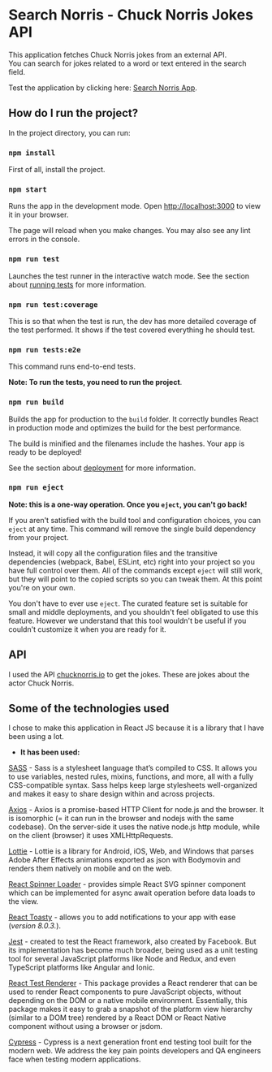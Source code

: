 # **Search Norris - Chuck Norris Jokes API**

This application fetches Chuck Norris jokes from an external API.\
You can search for jokes related to a word or text entered in the search field.

Test the application by clicking here: [Search Norris App](https://search-norris.vercel.app/).

## **How do I run the project?**

In the project directory, you can run:

### `npm install`

First of all, install the project.

### `npm start`

Runs the app in the development mode.
Open [http://localhost:3000](http://localhost:3000) to view it in your browser.

The page will reload when you make changes.
You may also see any lint errors in the console.

### `npm run test`

Launches the test runner in the interactive watch mode.
See the section about [running tests](https://facebook.github.io/create-react-app/docs/running-tests) for more information.

### `npm run test:coverage`

This is so that when the test is run, the dev has more detailed coverage of the test performed. It shows if the test covered everything he should test.

### `npm run tests:e2e`

This command runs end-to-end tests.

**Note: To run the tests, you need to run the project**.

### `npm run build`

Builds the app for production to the `build` folder.
It correctly bundles React in production mode and optimizes the build for the best performance.

The build is minified and the filenames include the hashes.
Your app is ready to be deployed!

See the section about [deployment](https://facebook.github.io/create-react-app/docs/deployment) for more information.

### `npm run eject`

**Note: this is a one-way operation. Once you `eject`, you can't go back!**

If you aren't satisfied with the build tool and configuration choices, you can `eject` at any time. This command will remove the single build dependency from your project.

Instead, it will copy all the configuration files and the transitive dependencies (webpack, Babel, ESLint, etc) right into your project so you have full control over them. All of the commands except `eject` will still work, but they will point to the copied scripts so you can tweak them. At this point you're on your own.

You don't have to ever use `eject`. The curated feature set is suitable for small and middle deployments, and you shouldn't feel obligated to use this feature. However we understand that this tool wouldn't be useful if you couldn't customize it when you are ready for it.

## **API**

I used the API [chucknorris.io](https://api.chucknorris.io/) to get the jokes. These are jokes about the actor Chuck Norris.

## **Some of the technologies used**

I chose to make this application in React JS because it is a library that I have been using a lot.

- **It has been used:**

[SASS](https://sass-lang.com/documentation/) - Sass is a stylesheet language that’s compiled to CSS. It allows you to use variables, nested rules, mixins, functions, and more, all with a fully CSS-compatible syntax. Sass helps keep large stylesheets well-organized and makes it easy to share design within and across projects.

[Axios](https://axios-http.com/docs/intro) - Axios is a promise-based HTTP Client for node.js and the browser. It is isomorphic (= it can run in the browser and nodejs with the same codebase). On the server-side it uses the native node.js http module, while on the client (browser) it uses XMLHttpRequests.

[Lottie](https://lottiereact.com/) - Lottie is a library for Android, iOS, Web, and Windows that parses Adobe After Effects animations exported as json with Bodymovin and renders them natively on mobile and on the web.

[React Spinner Loader](https://openbase.com/js/react-loader-spinner/documentation) - provides simple React SVG spinner component which can be implemented for async await operation before data loads to the view.

[React Toasty](https://fkhadra.github.io/react-toastify/migration-v8/) - allows you to add notifications to your app with ease (*version 8.0.3.*).

[Jest](https://jestjs.io/docs/getting-started) - created to test the React framework, also created by Facebook. But its implementation has become much broader, being used as a unit testing tool for several JavaScript platforms like Node and Redux, and even TypeScript platforms like Angular and Ionic.

[React Test Renderer](https://reactjs.org/docs/test-renderer.html) - This package provides a React renderer that can be used to render React components to pure JavaScript objects, without depending on the DOM or a native mobile environment. Essentially, this package makes it easy to grab a snapshot of the platform view hierarchy (similar to a DOM tree) rendered by a React DOM or React Native component without using a browser or jsdom.

[Cypress](https://docs.cypress.io/guides/overview/why-cypress) - Cypress is a next generation front end testing tool built for the modern web. We address the key pain points developers and QA engineers face when testing modern applications.
